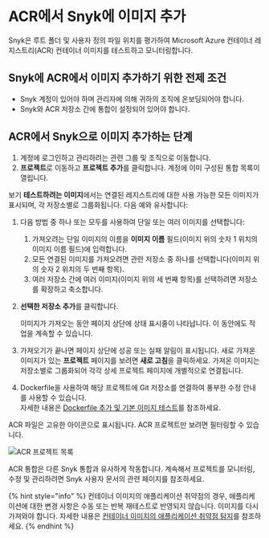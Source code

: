 # ACR에서 Snyk에 이미지 추가

Snyk은 루트 폴더 및 사용자 정의 파일 위치를 평가하여 Microsoft Azure 컨테이너 레지스트리(ACR) 컨테이너 이미지를 테스트하고 모니터링합니다.

## Snyk에 ACR에서 이미지 추가하기 위한 전제 조건

* Snyk 계정이 있어야 하며 관리자에 의해 귀하의 조직에 온보딩되어야 합니다.
* Snyk와 ACR 저장소 간에 통합이 설정되어 있어야 합니다.

## ACR에서 Snyk으로 이미지 추가하는 단계

1. 계정에 로그인하고 관리하려는 관련 그룹 및 조직으로 이동합니다.
2. **프로젝트**로 이동하고 **프로젝트 추가**를 클릭합니다. 계정에 이미 구성된 통합 목록이 열립니다.

보기 **테스트하려는 이미지**에서는 연결된 레지스트리에 대한 사용 가능한 모든 이미지가 표시되며, 각 저장소별로 그룹화됩니다. 다음 예와 유사합니다:

1. 다음 방법 중 하나 또는 모두를 사용하여 단일 또는 여러 이미지를 선택합니다:
   1. 가져오려는 단일 이미지의 이름을 **이미지 이름** 필드(이미지 위의 숫자 1 위치의 이미지 이름 필드)에 입력합니다.
   2. 모든 연결된 이미지를 가져오려면 관련 저장소 중 하나를 선택합니다(이미지 위의 숫자 2 위치의 두 번째 항목).
   3. 여러 저장소 간에 여러 이미지(이미지 위의 세 번째 항목)를 선택하려면 저장소를 확장하고 축소합니다.
2.  **선택한 저장소 추가**를 클릭합니다.

    이미지가 가져오는 동안 페이지 상단에 상태 표시줄이 나타납니다. 이 동안에도 작업을 계속할 수 있습니다.
3. 가져오기가 끝나면 페이지 상단에 성공 또는 실패 알림이 표시됩니다. 새로 가져온 이미지가 있는 **프로젝트** 페이지를 보려면 **새로 고침**을 클릭하세요. 가져온 이미지는 저장소별로 그룹화되어 각각 상세 프로젝트 페이지에 개별적으로 연결됩니다.
4. Dockerfile을 사용하여 해당 프로젝트에 Git 저장소를 연결하여 풍부한 수정 안내를 사용할 수 있습니다.\
   자세한 내용은 [Dockerfile 추가 및 기본 이미지 테스트](../../scan-your-dockerfile/detect-vulnerable-base-images-from-your-dockerfile.md)를 참조하세요.

ACR 파일은 고유한 아이콘으로 표시됩니다. ACR 프로젝트만 보려면 필터링할 수 있습니다.

![ACR 프로젝트 목록](https://docs.snyk.io/~gitbook/image?url=https%3A%2F%2F2533899886-files.gitbook.io%2F%7E%2Ffiles%2Fv0%2Fb%2Fgitbook-x-prod.appspot.com%2Fo%2Fspaces%252F-MdwVZ6HOZriajCf5nXH%252Fuploads%252Fgit-blob-e3e6a870e86b50d6a836a31e049a0d9f5e86616d%252Fimage%2520%284%29%2520%283%29%2520%283%29%2520%283%29%2520%283%29%2520%284%29%2520%284%29%2520%285%29%2520%284%29%2520%281%29%2520%281%29%2520%281%29%2520%281%29%2520%281%29%2520%281%29%2520%281%29%2520%281%29%2520%281%29%2520%281%29%2520%281%29%2520%281%29%2520%281%29%2520%281%29%2520%281%29%2520%281%29%2520%281%29%2520%281%29%2520%281%29%2520%281%29%2520%281%29%2520%281%29%2520%281%29%2520%281%29%2520%281%29%2520%281%29%2520%281%29%2520%281%29%2520%281%29%2520%281%29%2520%281%29%2520%281%29%2520%281%29%2520%281%29%2520%281%29%2520%281%29%2520%281%29%2520%281%29%2520%281%29%2520%281%29%2520%281%29%2520%281%29%2520%281%29%2520%281%29%2520%281%29%2520%281%29%2520%281%29%2520%281%29%2520%281%29%2520%281%29%2520%281%29%2520%2520%2815%29.png%3Falt%3Dmedia\&width=768\&dpr=4\&quality=100\&sign=c231c8e6\&sv=2)

ACR 통합은 다른 Snyk 통합과 유사하게 작동합니다. 계속해서 프로젝트를 모니터링, 수정 및 관리하려면 Snyk 사용자 문서의 관련 페이지를 참조하세요.

{% hint style="info" %}
컨테이너 이미지의 애플리케이션 취약점의 경우, 애플리케이션에 대한 변경 사항은 수동 또는 반복 재테스트로 반영되지 않습니다. 이미지를 다시 가져와야 합니다. 자세한 내용은 [컨테이너 이미지의 애플리케이션 취약점 탐지](../../use-snyk-container/detect-application-vulnerabilities-in-container-images.md)를 참조하세요.
{% endhint %}
